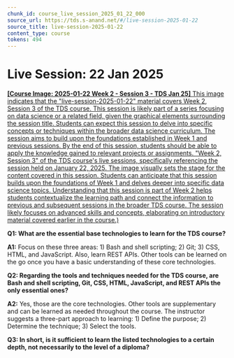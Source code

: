 ```yaml
---
chunk_id: course_live_session_2025_01_22_000
source_url: https://tds.s-anand.net/#/live-session-2025-01-22
source_title: live-session-2025-01-22
content_type: course
tokens: 494
---
```


# Live Session: 22 Jan 2025

[**[Course Image: 2025-01-22 Week 2 - Session 3 - TDS Jan 25]** This image indicates that the "live-session-2025-01-22" material covers Week 2, Session 3 of the TDS course. This session is likely part of a series focusing on data science or a related field, given the graphical elements surrounding the session title. Students can expect this session to delve into specific concepts or techniques within the broader data science curriculum. The session aims to build upon the foundations established in Week 1 and previous sessions. By the end of this session, students should be able to apply the knowledge gained to relevant projects or assignments. "Week 2, Session 3" of the TDS course's live sessions, specifically referencing the session held on January 22, 2025. The image visually sets the stage for the content covered in this session. Students can anticipate that this session builds upon the foundations of Week 1 and delves deeper into specific data science topics. Understanding that this session is part of Week 2 helps students contextualize the learning path and connect the information to previous and subsequent sessions in the broader TDS course. The session likely focuses on advanced skills and concepts, elaborating on introductory material covered earlier in the course.)](https://youtu.be/QnLi-C_LiXk)

**Q1: What are the essential base technologies to learn for the TDS course?**

**A1:** Focus on these three areas: 1) Bash and shell scripting; 2) Git; 3) CSS, HTML, and JavaScript. Also, learn REST APIs. Other tools can be learned on the go once you have a basic understanding of these core technologies.

**Q2: Regarding the tools and techniques needed for the TDS course, are Bash and shell scripting, Git, CSS, HTML, JavaScript, and REST APIs the only essential ones?**

**A2:** Yes, those are the core technologies. Other tools are supplementary and can be learned as needed throughout the course. The instructor suggests a three-part approach to learning: 1) Define the purpose; 2) Determine the technique; 3) Select the tools.

**Q3: In short, is it sufficient to learn the listed technologies to a certain depth, not necessarily to the level of a diploma?**
